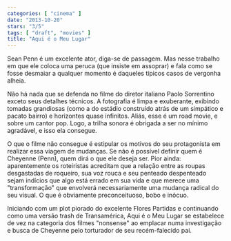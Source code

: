 ```yaml
---
categories: [ "cinema" ]
date: "2013-10-20"
stars: "3/5"
tags: [ "draft", "movies" ]
title: "Aqui é o Meu Lugar"
---
```

Sean Penn é um excelente ator, diga-se de passagem. Mas nesse trabalho
em que ele coloca uma peruca (que insiste em assoprar) e fala como se
fosse desmaiar a qualquer momento é daqueles típicos casos de vergonha
alheia.

Não há nada que se defenda no filme do diretor italiano Paolo Sorrentino
exceto seus detalhes técnicos. A fotografia é limpa e exuberante,
exibindo tomadas grandiosas (como a do estádio construído atrás de
um simpático e pacato bairro) e horizontes quase infinitos. Aliás,
esse é um road movie, e sobre um cantor pop. Logo, a trilha sonora é
obrigada a ser no mínimo agradável, e isso ela consegue.

O que o filme não consegue é estipular os motivos do seu protagonista
em realizar essa viagem de mudanças. Se não é possível definir
quem é Cheyenne (Penn), quem dirá o que ele deseja ser. Pior ainda:
aparentemente os roteiristas acreditam que a relação entre as roupas
desgastadas de roqueiro, sua voz rouca e seu penteado despenteado
sejam indícios que algo está errado em sua vida e que merece uma
"transformação" que envolverá necessariamente uma mudança radical
do seu visual. O que é obviamente preconceituoso, bobo e inócuo.

Iniciando com um plot piorado do excelente Flores Partidas e continuando
como uma versão trash de Transamérica, Aqui é o Meu Lugar se estabelece
de vez na categoria dos filmes "nonsense" ao emplacar numa investigação
e busca de Cheyenne pelo torturador de seu recém-falecido pai.

